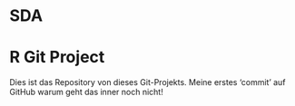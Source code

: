 # SDA
# R Git Project
Dies ist das Repository von
dieses Git-Projekts.
Meine erstes ‘commit’ auf GitHub
warum geht das inner noch  nicht!
